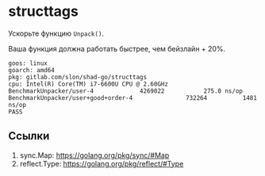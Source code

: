 # structtags

Ускорьте функцию `Unpack()`.

Ваша функция должна работать быстрее, чем бейзлайн + 20%.

```
goos: linux
goarch: amd64
pkg: gitlab.com/slon/shad-go/structtags
cpu: Intel(R) Core(TM) i7-6600U CPU @ 2.60GHz
BenchmarkUnpacker/user-4         	 4269022	       275.0 ns/op
BenchmarkUnpacker/user+good+order-4         	  732264	      1481 ns/op
PASS
```

## Ссылки

1. sync.Map: https://golang.org/pkg/sync/#Map
2. reflect.Type: https://golang.org/pkg/reflect/#Type
